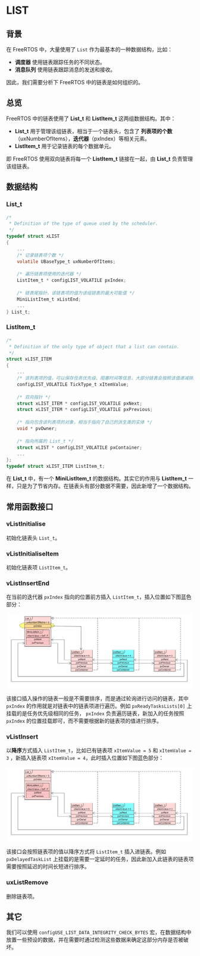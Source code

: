 # LIST

## 背景

在 FreeRTOS 中，大量使用了 `List` 作为最基本的一种数据结构，比如：

 - **调度器** 使用链表跟踪任务的不同状态。
 - **消息队列** 使用链表跟踪消息的发送和接收。

因此，我们需要分析下 FreeRTOS 中的链表是如何组织的。

## 总览

FreeRTOS 中的链表使用了 **List_t** 和 **ListItem_t** 这两组数据结构。其中：

 - **List_t** 用于管理该组链表，相当于一个链表头，包含了 **列表项的个数**（uxNumberOfItems），**迭代器**（pxIndex）等相关元素。
 - **ListItem_t** 用于记录链表的每个数据单元。

即 FreeRTOS 使用双向链表将每一个 **ListItem_t** 链接在一起，由 **List_t** 负责管理该组链表。

## 数据结构

### List_t

``` C
/*
 * Definition of the type of queue used by the scheduler.
 */
typedef struct xLIST
{
	...
	/* 记录链表项个数 */
	volatile UBaseType_t uxNumberOfItems;

	/* 遍历链表项使用的迭代器 */
	ListItem_t * configLIST_VOLATILE pxIndex;

	/* 链表尾指针，该链表项的值为该组链表的最大可能值 */
	MiniListItem_t xListEnd;
	...
} List_t;
```

### ListItem_t

``` C
/*
 * Definition of the only type of object that a list can contain.
 */
struct xLIST_ITEM
{
	...
	/* 该列表项的值，可以保存任务优先级、阻塞时间等信息，大部分链表会按照该值递减排序 */
	configLIST_VOLATILE TickType_t xItemValue;

	/* 双向指针 */
	struct xLIST_ITEM * configLIST_VOLATILE pxNext;
	struct xLIST_ITEM * configLIST_VOLATILE pxPrevious;

	/* 指向包含该列表项的对象，相当于指向了自己的派生类的实体 */
	void * pvOwner;

	/* 指向所属的 List_t */
	struct xLIST * configLIST_VOLATILE pxContainer;
	...
};
typedef struct xLIST_ITEM ListItem_t;
```

在 **List_t** 中，有一个 **MiniListItem_t** 的数据结构。其实它的作用与 **ListItem_t** 一样，只是为了节省内存。在链表头有部分数据不需要，因此新增了一个数据结构。

## 常用函数接口

### vListInitialise

初始化链表头 `List_t`。

### vListInitialiseItem

初始化链表项 `ListItem_t`。

### vListInsertEnd

在当前的迭代器 `pxIndex` 指向的位置前方插入 `ListItem_t`，插入位置如下图蓝色部分：

![vListInsertEnd][1]

该接口插入操作的链表一般是不需要排序，而是通过轮询进行访问的链表，其中 `pxIndex` 的作用就是对链表中的链表项进行遍历。例如 `pxReadyTasksLists[0]` 上挂载的是任务优先级相同的任务， `pxIndex` 负责遍历链表，新加入的任务按照 `pxIndex` 的位置挂载即可，而不需要根据新的链表项的值进行排序。

### vListInsert

以**降序**方式插入 `ListItem_t`，比如已有链表项 `xItemValue = 5` 和 `xItemValue = 3` ，新插入链表项 `xItemValue = 4`，此时插入位置如下图蓝色部分：

![vListInsert][2]

该接口会按照链表项的值以降序方式将 `ListItem_t` 插入进链表。例如 `pxDelayedTaskList` 上挂载的是需要一定延时的任务，因此新加入此链表的链表项需要按照延迟的时间长短进行排序。

### uxListRemove

删除链表项。

## 其它

我们可以使用 `configUSE_LIST_DATA_INTEGRITY_CHECK_BYTES` 宏，在数据结构中放置一些预设的数据，并在需要时通过检测这些数据来确定这部分内存是否被破坏。

  [1]: ./images/vListInsertEnd.jpg
  [2]: ./images/vListInsert.jpg
